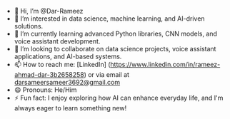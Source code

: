- 👋 Hi, I’m @Dar-Rameez
- 👀 I’m interested in data science, machine learning, and AI-driven solutions.
- 🌱 I’m currently learning advanced Python libraries, CNN models, and voice assistant development.
- 💞️ I’m looking to collaborate on data science projects, voice assistant applications, and AI-based systems.
- 📫 How to reach me: [LinkedIn] (https://www.linkedin.com/in/rameez-ahmad-dar-3b2658258) or via email at darsameersameer3692@gmail.com
- 😄 Pronouns: He/Him
- ⚡ Fun fact: I enjoy exploring how AI can enhance everyday life, and I'm always eager to learn something new!

